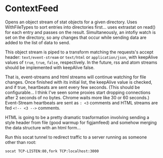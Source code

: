 # ContextFeed

Opens an object stream of stat objects for a given directory. Uses WithFileTypes to sort entries into directories first... uses extrastat on read() for each entry and passes on the result. Simultaneously, an intofiy watch is set on the directory, so any changes that occur while sending data are added to the list of data to send.

This object stream is piped to a transform matching the requests's accept header: `text/event-stream` or `text/html` or `application/json`, with keepAlive values of `true`, `true`, `false`, respectively. In the future, rss and atom streams should be implemented with keepAlive false. 

That is, event-streams and html streams will continue watching for file changes. Once finished with its initial list, the keepAlive value is checked, and if true, heartbeats are sent every few seconds. (This should be configurable... I think I've seen some proxies start dropping connections after 2 seconds of no bytes. Chrome waits more like 30 or 60 seconds.) Event-Stream heartbeats are sent as `: <3` comments and HTML streams are fed `<!-- <3 -->` comments. 

HTML is going to be a pretty dramatic trasformation involving sending a style header from file (good warmup for figjamfeed) and somehow merging the data structure with an html form...

Run this socat tunnel to redirect traffic to a server running as someone other than root:
```bash
socat TCP-LISTEN:80,fork TCP:localhost:3000
```